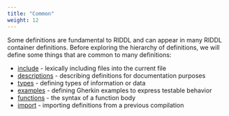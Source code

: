 ```yaml
---
title: "Common"
weight: 12
---
```

Some definitions are fundamental to RIDDL and can appear in many RIDDL 
container definitions. Before exploring the hierarchy of definitions, we 
will define some things that are common to many definitions:

* [include](includes) - lexically including files into the current file
* [descriptions](descriptions) - describing definitions for documentation purposes
* [types](types) - defining types of information or data
* [examples](examples) - defining Gherkin examples to express testable behavior
* [functions](functions) - the syntax of a function body
* [import](imports) - importing definitions from a previous compilation

